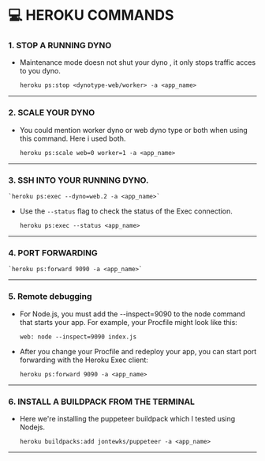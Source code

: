 # 💻 HEROKU COMMANDS 

### 1. STOP A RUNNING DYNO
- Maintenance mode doesn not shut your dyno , it only stops traffic acces to you dyno.

    `heroku ps:stop <dynotype-web/worker> -a <app_name> `

---

### 2. SCALE YOUR DYNO
- You could mention worker dyno or web dyno type or both when using this command. Here i used both.

    `heroku ps:scale web=0 worker=1 -a <app_name> ` 
 
 ---
 
 ### 3. SSH INTO YOUR RUNNING DYNO.
    
    `heroku ps:exec --dyno=web.2 -a <app_name>`
 
 - Use the `--status` flag to check the status of the Exec connection.
 
    `heroku ps:exec --status <app_name>`
 
 ---
 
 ### 4. PORT FORWARDING
    
    `heroku ps:forward 9090 -a <app_name>`
 
 ---
 
 ### 5. Remote debugging
 - For Node.js, you must add the --inspect=9090 to the node command that starts your app. For example, your Procfile might look like this:
    
    `web: node --inspect=9090 index.js`
 
 - After you change your Procfile and redeploy your app, you can start port forwarding with the Heroku Exec client:
   
    `heroku ps:forward 9090 -a <app_name>`
 
 ---
 
 ### 6. INSTALL A BUILDPACK FROM THE TERMINAL
 -  Here we're installing the puppeteer buildpack which I tested using Nodejs.
    
    `heroku buildpacks:add jontewks/puppeteer -a <app_name>`

---
